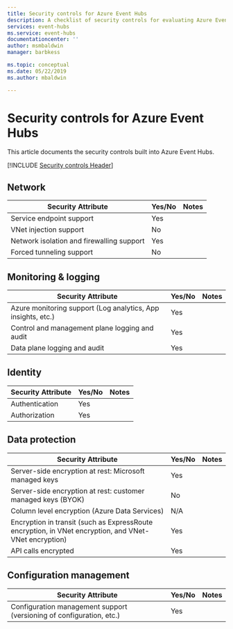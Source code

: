 ```yaml
---
title: Security controls for Azure Event Hubs
description: A checklist of security controls for evaluating Azure Event Hubs
services: event-hubs
ms.service: event-hubs
documentationcenter: ''
author: msmbaldwin
manager: barbkess

ms.topic: conceptual
ms.date: 05/22/2019
ms.author: mbaldwin

---
```

# Security controls for Azure Event Hubs

This article documents the security controls built into Azure Event Hubs.

[!INCLUDE [Security controls Header](../../includes/security-controls-header.md)]

## Network

| Security Attribute | Yes/No | Notes |
|---|---|--|
| Service endpoint support| Yes |  |
| VNet injection support| No | |
| Network isolation and firewalling support| Yes |  |
| Forced tunneling support| No |  |

## Monitoring & logging

| Security Attribute | Yes/No | Notes|
|---|---|--|
| Azure monitoring support (Log analytics, App insights, etc.)| Yes | |
| Control and management plane logging and audit| Yes |  |
| Data plane logging and audit| Yes |   |

## Identity

| Security Attribute | Yes/No | Notes|
|---|---|--|
| Authentication| Yes | |
| Authorization|  Yes | |

## Data protection

| Security Attribute | Yes/No | Notes |
|---|---|--|
| Server-side encryption at rest: Microsoft managed keys |  Yes | |
| Server-side encryption at rest: customer managed keys (BYOK) | No |  |
| Column level encryption (Azure Data Services)| N/A | |
| Encryption in transit (such as ExpressRoute encryption, in VNet encryption, and VNet-VNet encryption)| Yes | |
| API calls encrypted| Yes |  |

## Configuration management

| Security Attribute | Yes/No | Notes|
|---|---|--|
| Configuration management support (versioning of configuration, etc.)| Yes | |

